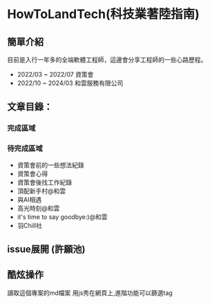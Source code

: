 # HowToLandTech(科技業著陸指南)
## 簡單介紹 
目前是入行一年多的全端軟體工程師，這邊會分享工程師的一些心路歷程。

- 2022/03 ~ 2022/07 資策會
- 2022/10 ~ 2024/03 和雲服務有限公司

## 文章目錄：
### 完成區域
### 待完成區域
- 資策會前的一些想法紀錄
- 資策會心得
- 資策會後找工作紀錄
- 頂配新手村@和雲
- 與AI相遇
- 高光時刻@和雲
- it's time to say goodbye:)@和雲
- 羽Chill社

## issue展開 (許願池) 
## 酷炫操作
讀取這個專案的md檔案 用js秀在網頁上,進階功能可以篩選tag

